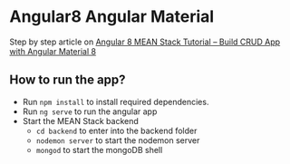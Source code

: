 # Angular8 Angular Material

Step by step article on [Angular 8 MEAN Stack Tutorial – Build CRUD App with Angular Material 8](https://www.positronx.io/angular-8-mean-stack-tutorial-build-crud-angular-material/)

## How to run the app?
- Run `npm install` to install required dependencies.
- Run `ng serve` to run the angular app
- Start the MEAN Stack backend
  - `cd backend` to enter into the backend folder
  - `nodemon server` to start the nodemon server
  - `mongod` to start the mongoDB shell
